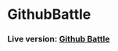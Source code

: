 # GithubBattle

<h3> Live version: <a href="https://github-battle-1cf8e.firebaseapp.com/popular"> Github Battle </a> 
